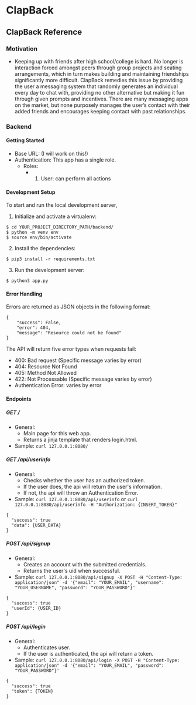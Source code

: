 # ClapBack

## ClapBack Reference

### Motivation
- Keeping up with friends after high school/college is hard. No longer is interaction forced amongst peers through group projects and seating arrangements, which in turn makes building and maintaining friendships significantly more difficult. ClapBack remedies this issue by providing the user a messaging system that randomly generates an individual every day to chat with, providing no other alternative but making it fun through given prompts and incentives. There are many messaging apps on the market, but none purposely manages the user’s contact with their added friends and encourages keeping contact with past relationships.

### Backend
#### Getting Started
- Base URL: (I will work on this!) 
- Authentication: This app has a single role.
    - Roles: 
        - 1. User: can perform all actions

#### Development Setup
To start and run the local development server,
1. Initialize and activate a virtualenv:
```
$ cd YOUR_PROJECT_DIRECTORY_PATH/backend/
$ python -m venv env
$ source env/bin/activate
```
2. Install the dependencies:
```
$ pip3 install -r requirements.txt
```
3. Run the development server:
```
$ python3 app.py
```

#### Error Handling
Errors are returned as JSON objects in the following format:
```
{
    "success": False, 
    "error": 404,
    "message": "Resource could not be found"
}
```
The API will return five error types when requests fail:
- 400: Bad request (Specific message varies by error)
- 404: Resource Not Found
- 405: Method Not Allowed
- 422: Not Processable (Specific message varies by error)
- Authentication Error: varies by error

#### Endpoints
##### GET /
- General:
    - Main page for this web app.
    - Returns a jinja template that renders login.html.
- Sample: `curl 127.0.0.1:8080/`

##### GET /api/userinfo
- General:
    - Checks whether the user has an authorized token.
    - If the user does, the api will return the user's information.
    - If not, the api will throw an Authentication Error. 
- Sample: `curl 127.0.0.1:8080/api/userinfo` or `curl 127.0.0.1:8080/api/userinfo -H "Authorization: {INSERT_TOKEN}"`
```
{
  "success": true
  "data": {USER_DATA}
}
```

##### POST /api/signup
- General:
    - Creates an account with the submitted credentials.
    - Returns the user's uid when successful.
- Sample: `curl 127.0.0.1:8080/api/signup -X POST -H "Content-Type: application/json" -d '{"email": "YOUR_EMAIL", "username": "YOUR_USERNAME", "password": "YOUR_PASSWORD"}'`
```
{
  "success": true
  "userId": {USER_ID}
}
```

##### POST /api/login
- General:
    - Authenticates user.
    - If the user is authenticated, the api will return a token.
- Sample: `curl 127.0.0.1:8080/api/login -X POST -H "Content-Type: application/json" -d '{"email": "YOUR_EMAIL", "password": "YOUR_PASSWORD"}'`
```
{
  "success": true
  "token": {TOKEN}
}
```